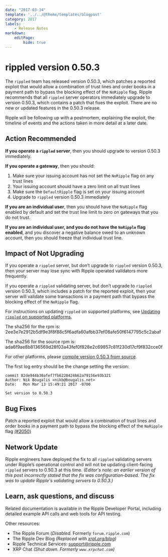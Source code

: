 ```yaml
---
date: "2017-03-14"
template: '../../@theme/templates/blogpost'
category: 2017
labels:
    - Release Notes
markdown:
    editPage:
        hide: true
---
```

# rippled version 0.50.3

The `rippled` team has released version 0.50.3, which patches a reported exploit that would allow a combination of trust lines and order books in a payment path to bypass the blocking effect of the `NoRipple` flag. Ripple recommends that all `rippled` server operators immediately upgrade to version 0.50.3, which contains a patch that fixes the exploit. There are no new or updated features in the 0.50.3 release.

Ripple will be following up with a postmortem, explaining the exploit, the timeline of events and the actions taken in more detail at a later date.

## Action Recommended

**If you operate a `rippled` server**, then you should upgrade to version 0.50.3 immediately.

**If you operate a gateway**, then you should:
1. Make sure your issuing account has not set the `NoRipple` flag on any trust lines
2. Your issuing account should have a zero limit on all trust lines
3. Make sure the `DefaultRipple` flag is set on your issuing account
4. Upgrade to `rippled` version 0.50.3 immediately

**If you are an individual user**, then you should have the `NoRipple` flag enabled by default and set the trust line limit to zero on gateways that you do not trust.

**If you are an individual user, and you do not have the `NoRipple` flag enabled**, and you discover a negative balance owed to an unknown account, then you should freeze that individual trust line.

## Impact of Not Upgrading

If you operate a `rippled` server, but don’t upgrade to `rippled` version 0.50.3, then your server may lose sync with Ripple operated validators more frequently.

If you operate a `rippled` validating server, but don’t upgrade to `rippled` version 0.50.3, which includes a patch for the reported exploit, then your server will validate some transactions in a payment path that bypass the blocking effect of the `NoRipple` flag.

For instructions on updating `rippled` on supported platforms, see [Updating `rippled` on supported platforms](/docs/infrastructure/installation/update-rippled-automatically-on-linux).

The sha256 for the rpm is: 2ee3e7e2912b5df9e3f8f88c5f6adfa60afbb37ef08afe50f6147795c5c2abaf

The sha256 for the source rpm is: ada6f9ae8b8136569d28f03a43fef0f828e2c69857c81f230d17cf9f832cce0f

For other platforms, please [compile version 0.50.3 from source](https://github.com/XRPLF/rippled/tree/0.50.3/Builds).

The first log entry should be the change setting the version:

```text
commit 82de944b30afef7fb6220424b62a79156e93b321
Author: Nik Bougalis <nikb@bougalis.net>
Date:   Mon Mar 13 15:49:21 2017 -0700

Set version to 0.50.3
```

## Bug Fixes

Patch a reported exploit that would allow a combination of trust lines and order books in a payment path to bypass the blocking effect of the `NoRipple` flag [(#2050)](https://github.com/ripple/rippled/pull/2050/commits/0b187a6a4eb503c91efca997aae32c4c9b45f115)

## Network Update

Ripple engineers have deployed the fix to all `rippled` validating servers under Ripple’s operational control and will not be updating client-facing `rippled` servers to 0.50.3 at this time. _(Editor's note: an earlier version of this post incorrectly stated that the fix was configuration-based. The fix was to update Ripple's validating servers to 0.50.3.)_

## Learn, ask questions, and discuss
Related documentation is available in the Ripple Developer Portal, including detailed example API calls and web tools for API testing.

Other resources:

* The Ripple Forum (_Disabled._ Formerly `forum.ripple.com`)
* The Ripple Dev Blog _(Replaced with [xrpl.org/blog](https://xrpl.org/blog/))_
* Ripple Technical Services: <support@ripple.com>
* XRP Chat _(Shut down. Formerly `www.xrpchat.com`)_

